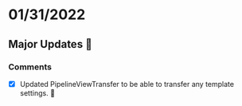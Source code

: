 # 01/31/2022 

## Major Updates :rocket:

### Comments

- [X] Updated PipelineViewTransfer to be able to transfer any template settings. :confetti_ball: